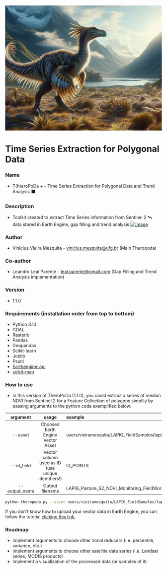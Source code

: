 ![Vinícius Mesquita / DALEE - theropod, jurassic landscape, digital art, hight quality](assets/Logo.jpg)

#  **Time Series Extraction for Polygonal Data**

### Name
- T(h)eroPoDa + - Time Series Extraction for Polygonal Data and Trend Analysis ⬛

### Description
- Toolkit created to extract Time Series information from Sentinel 2 🛰 data stored in Earth Engine, gap filling and trend analysis [![image](https://user-images.githubusercontent.com/13785909/209228496-9fe31adc-a7cb-47c3-b476-64d82541f139.png)](https://earthengine.google.com/)

### Author
- Vinícius Vieira Mesquita - vinicius.mesquita@ufg.br (Main Theropoda)
### Co-author
- Leandro Leal Parente - leal.parente@gmail.com (Gap Filling and Trend Analysis implementation)

### Version
- 1.1.0

### Requirements (installation order from top to bottom)
- Python 3.10
- GDAL
- Rasterio 
- Pandas
- Geopandas
- Scikit-learn
- Joblib
- Psutil
- [Earthengine-api](https://developers.google.com/earth-engine/guides/python_install)
- [scikit-map](https://github.com/openlandmap/scikit-map)

### How to use

- In this version of TheroPoDa (1.1.0), you could extract a series of median NDVI from Sentinel 2 for a Feature Collection of polygons simplily by passing arguments to the python code exemplified below:

| argument      | usage                                               | example  |
|:-------------:|:--------------------------------------------------: |:---------|
| --asset         | Choosed Earth Engine Vector Asset                   | users/vieiramesquita/LAPIG_FieldSamples/lapig_goias_fieldwork_2022_50m |
| --id_field      | Vector column used as ID (use unique identifiers!) | ID_POINTS |
| --output_name   | Output filename                                     | LAPIG_Pasture_S2_NDVI_Monitoring_FieldWork |

```bash
python theropoda.py --asset users/vieiramesquita/LAPIG_FieldSamples/lapig_goias_fieldwork_2022_50m --id_field ID_POINTS --output_name LAPIG_Pasture_S2_NDVI_Monitoring_FieldWork
```

If you don't know how to upload your vector data in Earth Engine, you can follow the tutotial [clicking this link.](https://developers.google.com/earth-engine/guides/table_upload)

### Roadmap

- Implement arguments to choose other zonal reducers (i.e. percentile, variance, etc.)
- Implement arguments to choose other satellite data series (i.e. Landsat series, MODIS products)
- Implement a visualization of the processed data (or samples of it)
